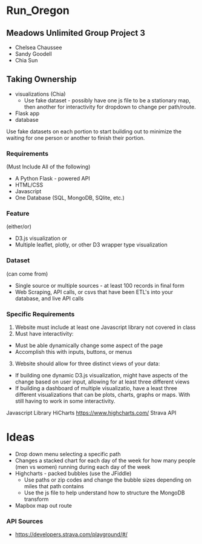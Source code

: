 # Run_Oregon

## Meadows Unlimited Group Project 3
* Chelsea Chaussee
* Sandy Goodell
* Chia Sun

## Taking Ownership
* visualizations (Chia)
  * Use fake dataset - possibly have one js file to be a stationary map, then another for interactivity for dropdown to change per path/route.
* Flask app
* database

Use fake datasets on each portion to start building out to minimize the waiting for one person or another to finish their portion.


### Requirements
(Must Include All of the following)
* A Python Flask - powered API
* HTML/CSS
* Javascript
* One Database (SQL, MongoDB, SQlite, etc.)

### Feature
(either/or)
* D3.js visualization or
* Multiple leaflet, plotly, or other D3 wrapper type visualization

### Dataset
(can come from)
* Single source or multiple sources - at least 100 records in final form
* Web Scraping, API calls, or csvs that have been ETL's into your database, and live API calls

### Specific Requirements
1. Website must include at least one Javascript library not covered in class
2. Must have interactivity:
* Must be able dynamically change some aspect of the page
* Accomplish this with inputs, buttons, or menus
3. Website should allow for three distinct views of your data:
* If building one dynamic D3.js visualization, might have aspects of the change based on user input, allowing for at least three different views
* If building a dashboard of multiple visualizatio, have a least three different visualizations that can be plots, charts, graphs or maps. With still having to work in some interactivity.

Javascript Library HiCharts https://www.highcharts.com/
Strava API


# Ideas
* Drop down menu selecting a specific path
* Changes a stacked chart for each day of the week for how many people (men vs women) running during each day of the week
* Highcharts - packed bubbles (use the JFiddle)
  * Use paths or zip codes and change the bubble sizes depending on miles that path contains
  * Use the js file to help understand how to structure the MongoDB transform
* Mapbox map out route

### API Sources
* https://developers.strava.com/playground/#/

